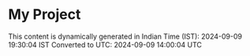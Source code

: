 # My Project

This content is dynamically generated in Indian Time (IST): 2024-09-09 19:30:04 IST
Converted to UTC: 2024-09-09 14:00:04 UTC
